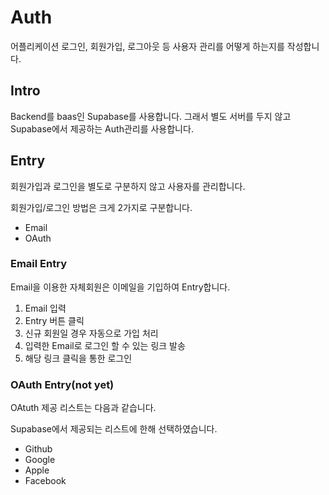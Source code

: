 # Auth

어플리케이션 로그인, 회원가입, 로그아웃 등 사용자 관리를 어떻게 하는지를 작성합니다.

## Intro

Backend를 baas인 Supabase를 사용합니다.
그래서 별도 서버를 두지 않고 Supabase에서 제공하는 Auth관리를 사용합니다.

## Entry

회원가입과 로그인을 별도로 구분하지 않고 사용자를 관리합니다.

회원가입/로그인 방법은 크게 2가지로 구분합니다.

- Email
- OAuth

### Email Entry

Email을 이용한 자체회원은 이메일을 기입하여 Entry합니다.

1. Email 입력
2. Entry 버튼 클릭
3. 신규 회원일 경우 자동으로 가입 처리
4. 입력한 Email로 로그인 할 수 있는 링크 발송
5. 해당 링크 클릭을 통한 로그인

### OAuth Entry(not yet)

OAtuth 제공 리스트는 다음과 같습니다.

Supabase에서 제공되는 리스트에 한해 선택하였습니다.

- Github
- Google
- Apple
- Facebook
